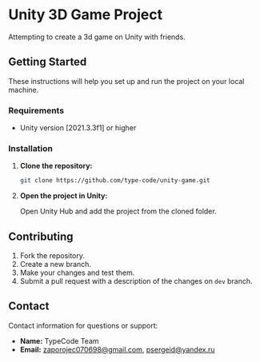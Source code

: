 # Unity 3D Game Project

Attempting to create a 3d game on Unity with friends.

## Getting Started

These instructions will help you set up and run the project on your local machine.

### Requirements

- Unity version [2021.3.3f1] or higher

### Installation

1. **Clone the repository:**

   ```bash
   git clone https://github.com/type-code/unity-game.git
   ```

2. **Open the project in Unity:**

   Open Unity Hub and add the project from the cloned folder.

## Contributing

1. Fork the repository.
2. Create a new branch.
3. Make your changes and test them.
4. Submit a pull request with a description of the changes on `dev` branch.

## Contact

Contact information for questions or support:

- **Name:** TypeCode Team
- **Email:** zaporojec070698@gmail.com, psergeid@yandex.ru
